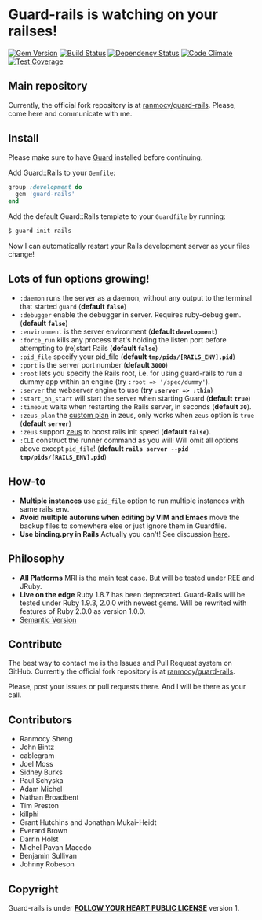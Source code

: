 # Guard-rails is watching on your railses!

[![Gem Version](https://badge.fury.io/rb/guard-rails.png)](http://badge.fury.io/rb/guard-rails)
[![Build Status](https://travis-ci.org/ranmocy/guard-rails.png)](https://travis-ci.org/ranmocy/guard-rails)
[![Dependency Status](https://gemnasium.com/ranmocy/guard-rails.png)](https://gemnasium.com/ranmocy/guard-rails)
[![Code Climate](https://codeclimate.com/github/ranmocy/guard-rails.png)](https://codeclimate.com/github/ranmocy/guard-rails)
[![Test Coverage](https://codeclimate.com/github/ranmocy/guard-rails/badges/coverage.svg)](https://codeclimate.com/github/ranmocy/guard-rails)

## Main repository
Currently, the official fork repository is at [ranmocy/guard-rails][ranmocy-guard-rails].
Please, come here and communicate with me.

## Install

Please make sure to have [Guard][guard] installed before continuing.

Add Guard::Rails to your `Gemfile`:

```ruby
group :development do
  gem 'guard-rails'
end
```

Add the default Guard::Rails template to your `Guardfile` by running:

```bash
$ guard init rails
```

Now I can automatically restart your Rails development server as your files change!

## Lots of fun options growing!

* `:daemon` runs the server as a daemon, without any output to the terminal that started `guard` (**default `false`**)
* `:debugger` enable the debugger in server. Requires ruby-debug gem. (**default `false`**)
* `:environment` is the server environment (**default `development`**)
* `:force_run` kills any process that's holding the listen port before attempting to (re)start Rails (**default `false`**)
* `:pid_file` specify your pid\_file (**default `tmp/pids/[RAILS_ENV].pid`**)
* `:port` is the server port number (**default `3000`**)
* `:root` lets you specify the Rails root, i.e. for using guard-rails to run a dummy app within an engine (try `:root => '/spec/dummy'`).
* `:server` the webserver engine to use (**try `:server => :thin`**)
* `:start_on_start` will start the server when starting Guard (**default `true`**)
* `:timeout` waits when restarting the Rails server, in seconds (**default `30`**).
* `:zeus_plan` the [custom plan][zeus-custom-plan] in zeus, only works when `zeus` option is `true` (**default `server`**)
* `:zeus` support [zeus][zeus] to boost rails init speed (**default `false`**).
* `:CLI` construct the runner command as you will! Will omit all options above except `pid_file`! (**default `rails server --pid tmp/pids/[RAILS_ENV].pid`**)

## How-to

* **Multiple instances** use `pid_file` option to run multiple instances with same rails\_env.
* **Avoid multiple autoruns when editing by VIM and Emacs** move the backup files to somewhere else or just ignore them in Guardfile.
* **Use binding.pry in Rails** Actually you can't! See discussion [here](https://github.com/ranmocy/guard-rails/issues/24).

## Philosophy

* **All Platforms** MRI is the main test case. But will be tested under REE and JRuby.
* **Live on the edge** Ruby 1.8.7 has been deprecated. Guard-Rails will be tested under Ruby 1.9.3, 2.0.0 with newest gems. Will be rewrited with features of Ruby 2.0.0 as version 1.0.0.
* [Semantic Version](http://semver.org/)

## Contribute

The best way to contact me is the Issues and Pull Request system on GitHub.
Currently the official fork repository is at [ranmocy/guard-rails][ranmocy-guard-rails].

Please, post your issues or pull requests there.
And I will be there as your call.

## Contributors

* Ranmocy Sheng
* John Bintz
* cablegram
* Joel Moss
* Sidney Burks
* Paul Schyska
* Adam Michel
* Nathan Broadbent
* Tim Preston
* killphi
* Grant Hutchins and Jonathan Mukai-Heidt
* Everard Brown
* Darrin Holst
* Michel Pavan Macedo
* Benjamin Sullivan
* Johnny Robeson

## Copyright

Guard-rails is under **[FOLLOW YOUR HEART PUBLIC LICENSE][FYHPL]** version 1.

[ranmocy-guard-rails]: http://github.com/ranmocy/guard-rails
[guard]: https://github.com/guard/guard
[zeus]: https://github.com/burke/zeus
[zeus-custom-plan]: https://github.com/burke/zeus/blob/master/docs/ruby/modifying.md
[FYHPL]: http://ranmocy.info/piece/FYHPL.txt
